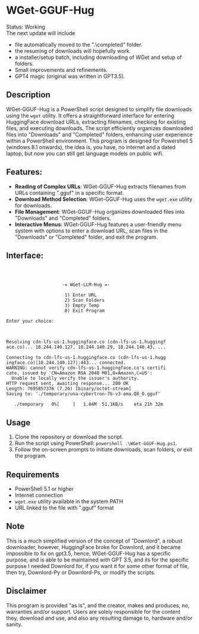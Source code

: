 # WGet-GGUF-Hug
Status: Working
<br>The next update will include
- file automatically moved to the ".\completed" folder.
- the resuming of downloads will hopefully work.
- a installer/setup batch, including downloading of WGet and setup of folders.
- Small improvements and refinements.
- GPT4 magic (original was written in GPT3.5).

## Description
WGet-GGUF-Hug is a PowerShell script designed to simplify file downloads using the `wget` utility. It offers a straightforward interface for entering HuggingFace download URLs, extracting filenames, checking for existing files, and executing downloads. The script efficiently organizes downloaded files into "Downloads" and "Completed" folders, enhancing user experience within a PowerShell environment. This program is designed for Powershell 5 (windows 8.1 onwards), the idea is, you have, no internet and a dated laptop, but now you can still get language models on public wifi.

## Features:
- **Reading of Complex URLs**: WGet-GGUF-Hug extracts filenames from URLs containing ".gguf" in a specific format.
- **Download Method Selection**: WGet-GGUF-Hug uses the `wget.exe` utility for downloads.
- **File Management**: WGet-GGUF-Hug organizes downloaded files into "Downloads" and "Completed" folders.
- **Interactive Menus**: WGet-GGUF-Hug features a user-friendly menu system with options to enter a download URL, scan files in the "Downloads" or "Completed" folder, and exit the program.

## Interface:
```



                     -= WGet-LLM-Hug =-

                      1) Enter URL
                      2) Scan Folders
                      3) Empty Temp
                      0) Exit Program

Enter your choice:



```
```
Resolving cdn-lfs-us-1.huggingface.co (cdn-lfs-us-1.huggingf
ace.co)... 18.244.140.127, 18.244.140.29, 18.244.140.43, ...

Connecting to cdn-lfs-us-1.huggingface.co (cdn-lfs-us-1.hugg
ingface.co)|18.244.140.127|:443... connected.
WARNING: cannot verify cdn-lfs-us-1.huggingface.co's certifi
cate, issued by 'CN=Amazon RSA 2048 M01,O=Amazon,C=US':
  Unable to locally verify the issuer's authority.
HTTP request sent, awaiting response... 200 OK
Length: 7695857376 (7.2G) [binary/octet-stream]
Saving to: './temporary/una-cybertron-7b-v3-oma.Q8_0.gguf'

   ./temporary   0%[     ]   1.84M  51.1KB/s    eta 21h 32m

```

## Usage
1. Clone the repository or download the script.
2. Run the script using PowerShell: `powershell .\WGet-GGUF-Hug.ps1`.
3. Follow the on-screen prompts to initiate downloads, scan folders, or exit the program.

## Requirements
- PowerShell 5.1 or higher
- Internet connection
- `wget.exe` utility available in the system PATH
- URL linked to the file with ".gguf" format

## Note
This is a much simplified version of the concept of "Downlord", a robust downloader, however, HuggingFace broke for Downlord, and it became impossible to fix on gpt3.5, hence, WGet-GGUF-Hug has a specific purpose, and is able to be maintained with GPT 3.5, and its for the specific purpose I needed Downlord for, if you want it for some other format of file, then try, Downlord-Py or Downlord-Ps, or modify the scripts.

## Disclaimer
This program is provided "as is", and the creator, makes and produces, no, warranties and/or support. Users are solely responsible for the content they, download and use, and also any resulting damage to, hardware and/or sanity.

